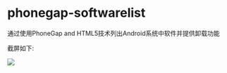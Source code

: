 phonegap-softwarelist
=====================

通过使用PhoneGap and HTML5技术列出Android系统中软件并提供卸载功能

截屏如下:

![](http://ww2.sinaimg.cn/large/412e82dbjw1dy0i4lk21qj.jpg)



